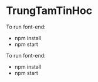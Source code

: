 # TrungTamTinHoc
To run font-end: 
- npm install
- npm start

To run font-end: 
- npm install
- npm start

